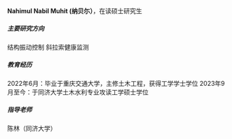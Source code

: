 **Nahimul Nabil Muhit (纳贝尓）**，在读硕士研究生

##### 主要研究方向
结构振动控制
斜拉索健康监测

##### 教育经历
2022年6月：毕业于重庆交通大学，主修土木工程，获得工学学士学位
2023年9月至今：于同济大学土木水利专业攻读工学硕士学位

##### 指导老师
陈林（同济大学）

